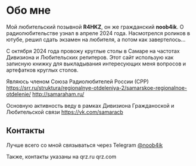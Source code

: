 # Обо мне

Мой любительский позывной **R4HKZ**, он же гражданский **noob4ik**. О радиолюбительстве узнал в апреле 2024 года. Насмотрелся роликов в ютубе, решил сдать экзамен на любителя, а потом как завертелось...

С октября 2024 года провожу круглые столы в Самаре на частотах Дивизиона и Любительских репитеров. Этот сайт использую как записную книжку для выкладывания интересующих меня вопросов и артефатков круглых столов.

Являюсь членом Союза Радиолюбителей России (СРР) 
https://srr.ru/struktura/regionalnye-otdeleniya-2/samarskoe-regionalnoe-otdelenie/
http://samaraham.ru/

Основную активность веду в рамках Дивизиона Гражданоской и Любительской связи https://vk.com/samaracb

## Контакты
Лучше всего со мной связываться через Telegram [@noob4ik](https://t.me/noob4ik)

Также, контакты указаны на qrz.ru qrz.com
